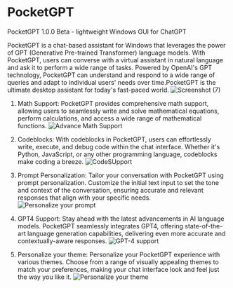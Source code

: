 # PocketGPT
PocketGPT 1.0.0 Beta - lightweight Windows GUI for ChatGPT

PocketGPT is a chat-based assistant for Windows that leverages the power of GPT (Generative Pre-trained Transformer) language models. With PocketGPT, users can converse with a virtual assistant in natural language and ask it to perform a wide range of tasks. Powered by OpenAI's GPT technology, PocketGPT can understand and respond to a wide range of queries and adapt to individual users' needs over time.PocketGPT is the ultimate desktop assistant for today's fast-paced world.
![Screenshot (7)](https://github.com/MoscaFrancesco/PocketGPT/assets/87772044/e18fee28-beed-4711-9141-ffe2ce5967e2)



1. Math Support:
PocketGPT provides comprehensive math support, allowing users to seamlessly write and solve mathematical equations, perform calculations, and access a wide range of mathematical functions.
![Advance Math Support](https://github.com/MoscaFrancesco/PocketGPT/assets/87772044/1c61987e-bece-4df4-bde1-77df93152bdf)


2. Codeblocks:
With codeblocks in PocketGPT, users can effortlessly write, execute, and debug code within the chat interface. Whether it's Python, JavaScript, or any other programming language, codeblocks make coding a breeze.
![CodeSUpport](https://github.com/MoscaFrancesco/PocketGPT/assets/87772044/3963bacc-6e59-4689-a271-3ba76adc59b3)


3. Prompt Personalization:
Tailor your conversation with PocketGPT using prompt personalization. Customize the initial text input to set the tone and context of the conversation, ensuring accurate and relevant responses that align with your specific needs.
![Personalize your prompt](https://github.com/MoscaFrancesco/PocketGPT/assets/87772044/ae3c7b0d-b17f-48bc-81bb-e4591388442f)


4. GPT4 Support:
Stay ahead with the latest advancements in AI language models. PocketGPT seamlessly integrates GPT4, offering state-of-the-art language generation capabilities, delivering even more accurate and contextually-aware responses.
![GPT-4 support](https://github.com/MoscaFrancesco/PocketGPT/assets/87772044/cf1a57c7-1855-4958-8ab4-470d1e9a3bfe)


5. Personalize your theme:
Personalize your PocketGPT experience with various themes. Choose from a range of visually appealing themes to match your preferences, making your chat interface look and feel just the way you like it.
![Personalize your theme](https://github.com/MoscaFrancesco/PocketGPT/assets/87772044/1797385e-6eb0-4c92-88db-ab70af9c7c62)
